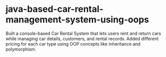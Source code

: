 # java-based-car-rental-management-system-using-oops
Built a console-based Car Rental System that lets users rent and return cars while managing car details,  customers, and rental records. Added different pricing for each car type using OOP concepts like inheritance and  polymorphism.
